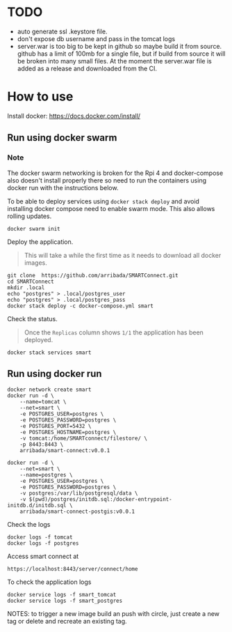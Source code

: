 # TODO
 - auto generate ssl .keystore file.
 - don't expose db username and pass in the tomcat logs
 - server.war is too big to be kept in github so maybe build it from source. github has a limit of 100mb for a single file, but if build from source it will be broken into many small files. At the moment the server.war file is added as a release and downloaded from the CI.


# How to use

Install docker:
https://docs.docker.com/install/

## Run using docker swarm
### Note
The docker swarm networking is broken for the Rpi 4 and
docker-compose also doesn't install properly there so
need to run the containers using docker run with the instructions below.

To be able to deploy services using `docker stack deploy` and avoid installing docker compose need to enable swarm mode. 
This also allows rolling updates.

```
docker swarm init
```
Deploy the application.
> This will take a while the first time as it needs to download all docker images.
```
git clone  https://github.com/arribada/SMARTConnect.git
cd SMARTConnect
mkdir .local
echo "postgres" > .local/postgres_user 
echo "postgres" > .local/postgres_pass
docker stack deploy -c docker-compose.yml smart
```

Check the status.
> Once the `Replicas` column shows `1/1` the application has been deployed.
```
docker stack services smart
```

## Run using docker run
```
docker network create smart
docker run -d \
    --name=tomcat \
    --net=smart \
    -e POSTGRES_USER=postgres \
    -e POSTGRES_PASSWORD=postgres \
    -e POSTGRES_PORT=5432 \
    -e POSTGRES_HOSTNAME=postgres \
    -v tomcat:/home/SMARTconnect/filestore/ \
    -p 8443:8443 \
    arribada/smart-connect:v0.0.1

docker run -d \
    --net=smart \
    --name=postgres \
    -e POSTGRES_USER=postgres \
    -e POSTGRES_PASSWORD=postgres \
    -v postgres:/var/lib/postgresql/data \
    -v $(pwd)/postgres/initdb.sql:/docker-entrypoint-initdb.d/initdb.sql \
    arribada/smart-connect-postgis:v0.0.1
```

Check the logs
```
docker logs -f tomcat
docker logs -f postgres
```

Access smart connect at 
```
https://localhost:8443/server/connect/home
```

To check the application logs
```
docker service logs -f smart_tomcat
docker service logs -f smart_postgres
```

NOTES:
to trigger a new image build an push with circle, just create a new tag or delete and recreate an existing tag.
